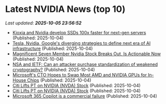 # Latest NVIDIA News (top 10)
_Last updated: **2025-10-05 23:56:52**_

- [Kioxia and Nvidia develop SSDs 100x faster for next-gen servers](https://www.digitimes.com/news/a20251003PD216/kioxia-nvidia-ssd-hbm-technology.html) (Published: 2025-10-04)
- [Tesla, Nvidia, Google's diverging strategies to define next era of AI infrastructure](https://www.digitimes.com/news/a20251001PD220/google-tesla-openai-data-chatgpt.html) (Published: 2025-10-04)
- [Magnificent Seven Member Nvidia Stock Breaks Out, Is Actionable Now](https://biztoc.com/x/c64c3b03fa8f5101) (Published: 2025-10-04)
- [NSA and IETF: Can an attacker purchase standardization of weakened cryptography?](https://blog.cr.yp.to/20251004-weakened.html) (Published: 2025-10-04)
- [Microsoft's CTO Hopes to Swap Most AMD and NVIDIA GPUs for In-House Chips](https://hardware.slashdot.org/story/25/10/04/2142243/microsofts-cto-hopes-to-swap-most-amd-and-nvidia-gpus-for-in-house-chips) (Published: 2025-10-04)
- [Citi Lifts PT on NVIDIA (NVDA) Stock](https://biztoc.com/x/6bf3738d391a25e8) (Published: 2025-10-04)
- [Citi Lifts PT on NVIDIA (NVDA) Stock](https://finance.yahoo.com/news/citi-lifts-pt-nvidia-nvda-211549259.html) (Published: 2025-10-04)
- [Microsoft 365 Copilot is a commercial failure](https://www.perspectives.plus/p/microsoft-365-copilot-commercial-failure) (Published: 2025-10-04)
